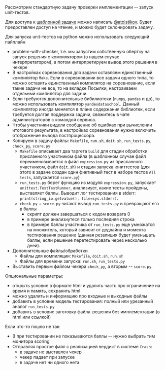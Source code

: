 Рассмотрим стандартную задачу проверки имплементации -- запуск unit-тестов.

Для доступа к [шаблонной задаче](https://contest.yandex.ru/admin/ng#/problem/215/2020_06_15/ndkZa0Btw4) можно написать
[@atolstikov](https://t.me/atolstikov). Будет предоставлен доступ на чтение, и можно будет склонировать задачу.

Для запуска unit-тестов на python можно использовать следующий пайплайн:
* problem-with-checker, т.е. мы запустим собственную обертку на запуск решения с компилятором (в нашем случае
  интерпретатором), а потом интерпретируем вывод этого решения в
  чекере
* В настройках соревнования для задачи оставляем единственный компилятор `Make`. Если в соревновании все задачи одного
  типа, то можно оставить единственный компилятор на соревнование, если такие задачи не все, то на вкладке Посылки,
  настраиваем отдельный компилятор для задачи.
* Если требуются дополнительные бибилиотеки (`numpy`, `pandas` и др), то можно использовать компилятор
  `yandexdataschool`. Данный компилятор иногда меняется в плане содержания библиотек, если требуется долгая поддержка
  задачи, свяжитесь в чате администраторов с командой сервиса.
* Чтобы участники видели сообщение об ошибках при вычислении итогового результата, в настройках соревнования нужно
  включить отображение вывода постпроцессора.
* Копируем в задачу файлы: `Makefile`, `run.sh`, `doit.sh`, `run_tests.py`, `check_py`, `score.py`
  * `Makefile` описывает два таргета `build` для стадии обработки присланного участником файла (в шаблонном случае файл
    переименовывается в файл `expression.py` из присланного участником, файл `doit.sh`) и стадии запуска юниттестов (для
    этого в задаче создан один фиктивный тест в наборе тестов `All tests`, запускается `score.py`)
  * `run_tests.py` берет функцию из модуля `expression.py`, запускает `unittest.TextTestRunner`, анализиует, какие тесты
    пройдены, выставляет баллы. Выводит лог тестирования в stderr: `print(string_io.getvalue(), file=sys.stderr)`.
  * `check_py` + `score.py` читают вывод `run_tests.py` и превращают его в баллы
    * скрипт должен завершаться с кодом возврата 0
    * в примере анализиутеся только последняя строка
    * в примере баллы участника от `run_tests.py` еще умножатся на множитель, который зависит от дедлайна и момента
      тестирования решение (данная резалиция будет уменьшать баллы, если решение перетестировать через несколько дней).
* Дополнительные файлы/обработки
  * Файлы для компиляции: `Makefile`, `doit.sh`, `run.sh`
  * Файлы для времени запуска: `run.sh`, `run_tests.py`
* Выставить первым файлом чекера `check_py`, а вторым -- `score.py`.

Опциональные параметры:
* открыть условие в формате html и удалить часть про ограничение на время и память, сохранить html
* можно удалить и информацию про входные и выходные файлы
* добавить в условие модель тестирования: полный или урезанный аналог `run_tests.py`
* добавить в условие заготовку файла-решения без имплементации (в html или ссылкой)

Если что-то пошло не так:
* В при тестировании не показываются баллы -- нужно выбрать тим монитора scoring
* Отправляя простое файл с реализацией вердикт в системе `Crash`:
  * в задаче не выставлен чекер
  * чекер падает при запуске
  * в задаче нет ни одного нета
